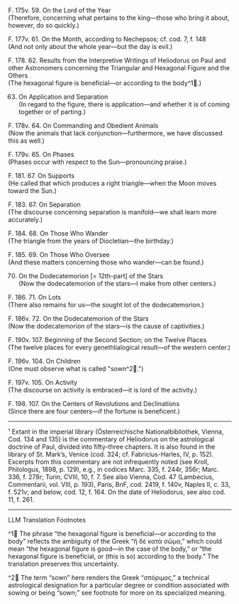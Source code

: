 F. 175v. 59. On the Lord of the Year  
(Therefore, concerning what pertains to the king—those who bring it about, however, do so quickly.)

F. 177v. 61. On the Month, according to Nechepsos; cf. cod. 7, f. 148  
(And not only about the whole year—but the day is evil.)

F. 178. 62. Results from the Interpretive Writings of Heliodorus on Paul and other Astronomers concerning the Triangular and Hexagonal Figure and the Others  
(The hexagonal figure is beneficial—or according to the body^1🤖.)

63. On Application and Separation  
(In regard to the figure, there is application—and whether it is of coming together or of parting.)

F. 178v. 64. On Commanding and Obedient Animals  
(Now the animals that lack conjunction—furthermore, we have discussed this as well.)

F. 179v. 65. On Phases  
(Phases occur with respect to the Sun—pronouncing praise.)

F. 181. 67. On Supports  
(He called that which produces a right triangle—when the Moon moves toward the Sun.)

F. 183. 67. On Separation  
(The discourse concerning separation is manifold—we shall learn more accurately.)

F. 184. 68. On Those Who Wander  
(The triangle from the years of Diocletian—the birthday.)

F. 185. 69. On Those Who Oversee  
(And these matters concerning those who wander—can be found.)

70. On the Dodecatemorion [= 12th-part] of the Stars  
(Now the dodecatemorion of the stars—I make from other centers.)

F. 186. 71. On Lots  
(There also remains for us—the sought lot of the dodecatemorion.)

F. 186v. 72. On the Dodecatemorion of the Stars  
(Now the dodecatemorion of the stars—is the cause of captivities.)

F. 190v. 107. Beginning of the Second Section; on the Twelve Places  
(The twelve places for every genethlialogical result—of the western center.)

F. 196v. 104. On Children  
(One must observe what is called "sown^2🤖.")

F. 197v. 105. On Activity  
(The discourse on activity is embraced—it is lord of the activity.)

F. 198. 107. On the Centers of Revolutions and Declinations  
(Since there are four centers—if the fortune is beneficent.)

---

¹ Extant in the imperial library (Österreichische Nationalbibliothek, Vienna, Cod. 134 and 135) is the commentary of Heliodorus on the astrological doctrine of Paul, divided into fifty-three chapters. It is also found in the library of St. Mark’s, Venice (cod. 324; cf. Fabricius-Harles, IV, p. 152). Excerpts from this commentary are not infrequently noted (see Kroll, Philologus, 1898, p. 129), e.g., in codices Marc. 335, f. 244r, 356r; Marc. 336, f. 278r; Turin, CVIII, 10, f. 7. See also Vienna, Cod. 47 (Lambecius, Commentarii, vol. VIII, p. 193), Paris, BnF, cod. 2419, f. 140v, Naples II, c. 33, f. 521v; and below, cod. 12, f. 164. On the date of Heliodorus, see also cod. 11, f. 261.

---

LLM Translation Footnotes

^1🤖 The phrase “the hexagonal figure is beneficial—or according to the body” reflects the ambiguity of the Greek “ἢ δὲ κατὰ σῶμα,” which could mean “the hexagonal figure is good—in the case of the body,” or “the hexagonal figure is beneficial, or (this is so) according to the body.” The translation preserves this uncertainty.

^2🤖 The term “sown” here renders the Greek “σπόριμος,” a technical astrological designation for a particular degree or condition associated with sowing or being “sown;” see footnote for more on its specialized meaning.